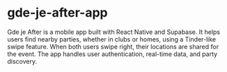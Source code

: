 # gde-je-after-app
Gde je After is a mobile app built with React Native and Supabase. It helps users find nearby parties, whether in clubs or homes, using a Tinder-like swipe feature. When both users swipe right, their locations are shared for the event. The app handles user authentication, real-time data, and party discovery.
